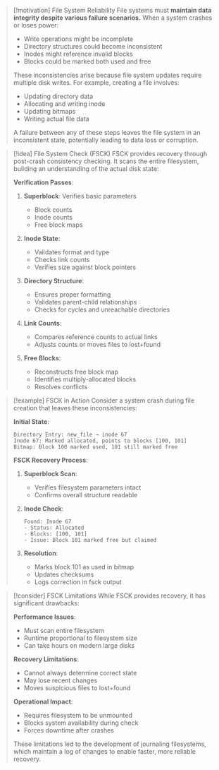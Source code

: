 > [!motivation] File System Reliability
> File systems must **maintain data integrity despite various failure scenarios.** When a system crashes or loses power:
> - Write operations might be incomplete
> - Directory structures could become inconsistent
> - Inodes might reference invalid blocks
> - Blocks could be marked both used and free
> 
> These inconsistencies arise because file system updates require multiple disk writes. For example, creating a file involves:
> - Updating directory data
> - Allocating and writing inode
> - Updating bitmaps
> - Writing actual file data
> 
> A failure between any of these steps leaves the file system in an inconsistent state, potentially leading to data loss or corruption.

> [!idea] File System Check (FSCK)
> FSCK provides recovery through post-crash consistency checking. It scans the entire filesystem, building an understanding of the actual disk state:
> 
> **Verification Passes**:
> 1. **Superblock**: Verifies basic parameters
>    - Block counts
>    - Inode counts
>    - Free block maps
> 
> 2. **Inode State**:
>    - Validates format and type
>    - Checks link counts
>    - Verifies size against block pointers
> 
> 3. **Directory Structure**:
>    - Ensures proper formatting
>    - Validates parent-child relationships
>    - Checks for cycles and unreachable directories
> 
> 4. **Link Counts**:
>    - Compares reference counts to actual links
>    - Adjusts counts or moves files to lost+found
> 
> 5. **Free Blocks**:
>    - Reconstructs free block map
>    - Identifies multiply-allocated blocks
>    - Resolves conflicts

> [!example] FSCK in Action
> Consider a system crash during file creation that leaves these inconsistencies:
> 
> **Initial State**:
> ```
> Directory Entry: new_file → inode 67
> Inode 67: Marked allocated, points to blocks [100, 101]
> Bitmap: Block 100 marked used, 101 still marked free
> ```
> 
> **FSCK Recovery Process**:
> 1. **Superblock Scan**:
>    - Verifies filesystem parameters intact
>    - Confirms overall structure readable
> 
> 2. **Inode Check**:
>    ```
>    Found: Inode 67
>    - Status: Allocated
>    - Blocks: [100, 101]
>    - Issue: Block 101 marked free but claimed
>    ```
> 
> 3. **Resolution**:
>    - Marks block 101 as used in bitmap
>    - Updates checksums
>    - Logs correction in fsck output

> [!consider] FSCK Limitations
> While FSCK provides recovery, it has significant drawbacks:
> 
> **Performance Issues**:
> - Must scan entire filesystem
> - Runtime proportional to filesystem size
> - Can take hours on modern large disks
> 
> **Recovery Limitations**:
> - Cannot always determine correct state
> - May lose recent changes
> - Moves suspicious files to lost+found
> 
> **Operational Impact**:
> - Requires filesystem to be unmounted
> - Blocks system availability during check
> - Forces downtime after crashes
> 
> These limitations led to the development of journaling filesystems, which maintain a log of changes to enable faster, more reliable recovery.

